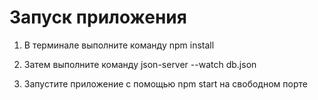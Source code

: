 # Запуск приложения

1) В терминале выполните команду npm install

2) Затем выполните команду json-server --watch db.json 

3) Запустите приложение с помощью npm start на свободном порте
